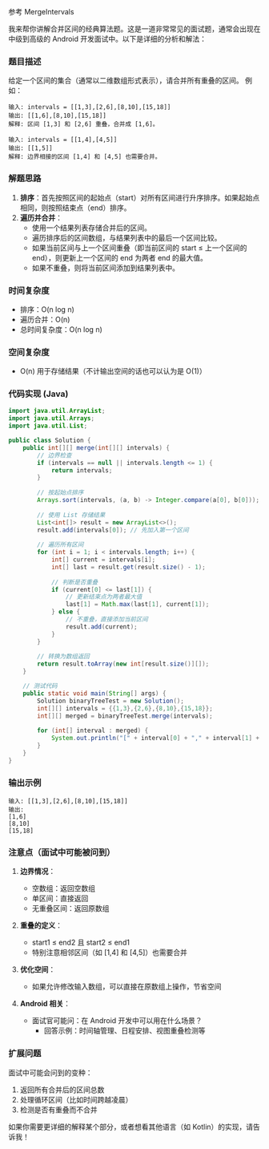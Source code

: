 参考 MergeIntervals

我来帮你讲解合并区间的经典算法题。这是一道非常常见的面试题，通常会出现在中级到高级的 Android 开发面试中。以下是详细的分析和解法：

### 题目描述
给定一个区间的集合（通常以二维数组形式表示），请合并所有重叠的区间。
例如：
```
输入: intervals = [[1,3],[2,6],[8,10],[15,18]]
输出: [[1,6],[8,10],[15,18]]
解释: 区间 [1,3] 和 [2,6] 重叠，合并成 [1,6]。
```

```
输入: intervals = [[1,4],[4,5]]
输出: [[1,5]]
解释: 边界相接的区间 [1,4] 和 [4,5] 也需要合并。
```

### 解题思路
1. **排序**：首先按照区间的起始点（start）对所有区间进行升序排序。如果起始点相同，则按照结束点（end）排序。
2. **遍历并合并**：
    - 使用一个结果列表存储合并后的区间。
    - 遍历排序后的区间数组，与结果列表中的最后一个区间比较。
    - 如果当前区间与上一个区间重叠（即当前区间的 start ≤ 上一个区间的 end），则更新上一个区间的 end 为两者 end 的最大值。
    - 如果不重叠，则将当前区间添加到结果列表中。

### 时间复杂度
- 排序：O(n log n)
- 遍历合并：O(n)
- 总时间复杂度：O(n log n)

### 空间复杂度
- O(n) 用于存储结果（不计输出空间的话也可以认为是 O(1)）

### 代码实现 (Java)
```java
import java.util.ArrayList;
import java.util.Arrays;
import java.util.List;

public class Solution {
    public int[][] merge(int[][] intervals) {
        // 边界检查
        if (intervals == null || intervals.length <= 1) {
            return intervals;
        }
        
        // 按起始点排序
        Arrays.sort(intervals, (a, b) -> Integer.compare(a[0], b[0]));
        
        // 使用 List 存储结果
        List<int[]> result = new ArrayList<>();
        result.add(intervals[0]); // 先加入第一个区间
        
        // 遍历所有区间
        for (int i = 1; i < intervals.length; i++) {
            int[] current = intervals[i];
            int[] last = result.get(result.size() - 1);
            
            // 判断是否重叠
            if (current[0] <= last[1]) {
                // 更新结束点为两者最大值
                last[1] = Math.max(last[1], current[1]);
            } else {
                // 不重叠，直接添加当前区间
                result.add(current);
            }
        }
        
        // 转换为数组返回
        return result.toArray(new int[result.size()][]);
    }

    // 测试代码
    public static void main(String[] args) {
        Solution binaryTreeTest = new Solution();
        int[][] intervals = {{1,3},{2,6},{8,10},{15,18}};
        int[][] merged = binaryTreeTest.merge(intervals);
        
        for (int[] interval : merged) {
            System.out.println("[" + interval[0] + "," + interval[1] + "]");
        }
    }
}
```

### 输出示例
```
输入: [[1,3],[2,6],[8,10],[15,18]]
输出:
[1,6]
[8,10]
[15,18]
```

### 注意点（面试中可能被问到）
1. **边界情况**：
    - 空数组：返回空数组
    - 单区间：直接返回
    - 无重叠区间：返回原数组

2. **重叠的定义**：
    - start1 ≤ end2 且 start2 ≤ end1
    - 特别注意相邻区间（如 [1,4] 和 [4,5]）也需要合并

3. **优化空间**：
    - 如果允许修改输入数组，可以直接在原数组上操作，节省空间

4. **Android 相关**：
    - 面试官可能问：在 Android 开发中可以用在什么场景？
        - 回答示例：时间轴管理、日程安排、视图重叠检测等

### 扩展问题
面试中可能会问到的变种：
1. 返回所有合并后的区间总数
2. 处理循环区间（比如时间跨越凌晨）
3. 检测是否有重叠而不合并

如果你需要更详细的解释某个部分，或者想看其他语言（如 Kotlin）的实现，请告诉我！